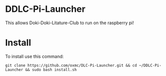 # DDLC-Pi-Launcher

This allows Doki-Doki-Litature-Club to run on the raspberry pi!

# Install

To install use this command:

`git clone https://github.com/oxmc/DLC-Pi-Launcher.git && cd ~/DDLC-Pi-Launcher && sudo bash install.sh`

